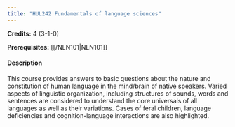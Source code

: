 ```yaml
---
title: "HUL242 Fundamentals of language sciences"
---
```

**Credits:** 4 (3-1-0)

**Prerequisites:** [[/NLN101|NLN101]]

#### Description
This course provides answers to basic questions about the nature and constitution of human language in the mind/brain of native speakers. Varied aspects of linguistic organization, including structures of sounds, words and sentences are considered to understand the core universals of all languages as well as their variations. Cases of feral children, language deficiencies and cognition-language interactions are also highlighted.